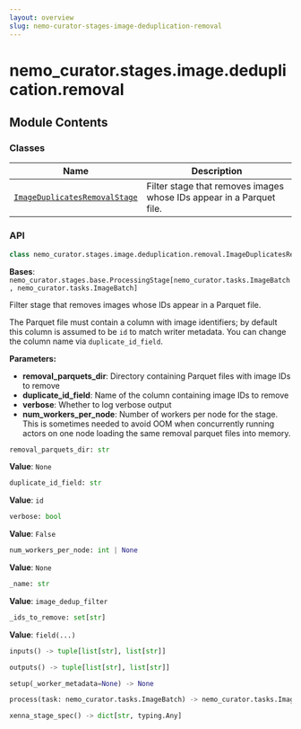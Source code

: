 ```yaml
---
layout: overview
slug: nemo-curator-stages-image-deduplication-removal
---
```


# nemo_curator.stages.image.deduplication.removal



## Module Contents

### Classes

| Name | Description |
|------|-------------|
| [`ImageDuplicatesRemovalStage`](#nemo_curatorstagesimagededuplicationremovalimageduplicatesremovalstage) | Filter stage that removes images whose IDs appear in a Parquet file. |

### API

```python
class nemo_curator.stages.image.deduplication.removal.ImageDuplicatesRemovalStage
```

**Bases**: `nemo_curator.stages.base.ProcessingStage[nemo_curator.tasks.ImageBatch, nemo_curator.tasks.ImageBatch]`

Filter stage that removes images whose IDs appear in a Parquet file.

The Parquet file must contain a column with image identifiers; by default this
column is assumed to be ``id`` to match writer metadata. You can change
the column name via ``duplicate_id_field``.

**Parameters:**

- **removal_parquets_dir**: Directory containing Parquet files with image IDs to remove
- **duplicate_id_field**: Name of the column containing image IDs to remove
- **verbose**: Whether to log verbose output
- **num_workers_per_node**: Number of workers per node for the stage. This is sometimes needed
  to avoid OOM when concurrently running actors on one node loading the same removal
  parquet files into memory.

```python
removal_parquets_dir: str
```

**Value**: `None`


```python
duplicate_id_field: str
```

**Value**: `id`


```python
verbose: bool
```

**Value**: `False`


```python
num_workers_per_node: int | None
```

**Value**: `None`


```python
_name: str
```

**Value**: `image_dedup_filter`


```python
_ids_to_remove: set[str]
```

**Value**: `field(...)`


```python
inputs() -> tuple[list[str], list[str]]
```


```python
outputs() -> tuple[list[str], list[str]]
```


```python
setup(_worker_metadata=None) -> None
```


```python
process(task: nemo_curator.tasks.ImageBatch) -> nemo_curator.tasks.ImageBatch
```


```python
xenna_stage_spec() -> dict[str, typing.Any]
```

